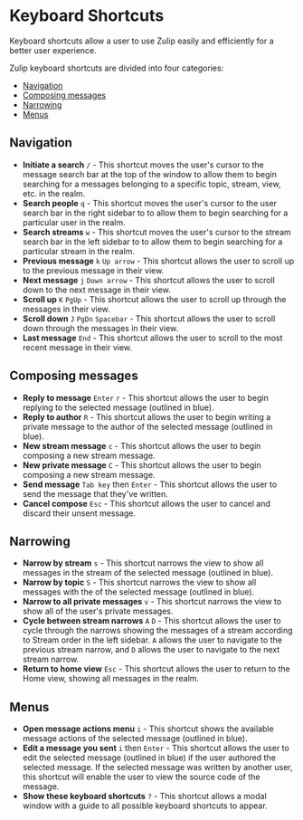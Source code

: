 # Keyboard Shortcuts
Keyboard shortcuts allow a user to use Zulip easily and efficiently for a better user experience.

Zulip keyboard shortcuts are divided into four categories:
* [Navigation](#navigation)
* [Composing messages](#composing-messages)
* [Narrowing](#narrowing)
* [Menus](#menus)

## Navigation
* **Initiate a search** `/` - This shortcut moves the user's cursor to the message search bar at the top of the window to allow them to begin searching for a messages belonging to a specific topic, stream, view, etc. in the realm.
* **Search people** `q` - This shortcut moves the user's cursor to the user search bar in the right sidebar to to allow them to begin searching for a particular user in the realm.
* **Search streams** `w` - This shortcut moves the user's cursor to the stream search bar in the left sidebar to to allow them to begin searching for a particular stream in the realm.
* **Previous message** `k` `Up arrow` - This shortcut allows the user to scroll up to the previous message in their view.
* **Next message** `j` `Down arrow` - This shortcut allows the user to scroll down to the next message in their view.
* **Scroll up** `K` `PgUp` - This shortcut allows the user to scroll up through the messages in their view.
* **Scroll down** `J` `PgDn` `Spacebar` - This shortcut allows the user to scroll down through the messages in their view.
* **Last message** `End` - This shortcut allows the user to scroll to the most recent message in their view.

## Composing messages
* **Reply to message** `Enter` `r` - This shortcut allows the user to begin replying to the selected message (outlined in blue).
* **Reply to author** `R` - This shortcut allows the user to begin writing a private message to the author of the selected message (outlined in blue).
* **New stream message** `c` - This shortcut allows the user to begin composing a new stream message.
* **New private message** `C` - This shortcut allows the user to begin composing a new stream message.
* **Send message** `Tab key` then `Enter` - This shortcut allows the user to send the message that they've written.
* **Cancel compose** `Esc` - This shortcut allows the user to cancel and discard their unsent message.

## Narrowing
* **Narrow by stream** `s` - This shortcut narrows the view to show all messages in the stream of the selected message (outlined in blue).
* **Narrow by topic** `S` - This shortcut narrows the view to show all messages with the of the selected message (outlined in blue).
* **Narrow to all private messages** `v` - This shortcut narrows the view to show all of the user's private messages.
* **Cycle between stream narrows** `A` `D` - This shortcut allows the user to cycle through the narrows showing the messages of a stream according to Stream order in the left sidebar. `A` allows the user to navigate to the previous stream narrow, and `D` allows the user to navigate to the next stream narrow.
* **Return to home view** `Esc` - This shortcut allows the user to return to the Home view, showing all messages in the realm.

## Menus
* **Open message actions menu** `i` - This shortcut shows the available message actions of the selected message (outlined in blue).
* **Edit a message you sent** `i` then `Enter` - This shortcut allows the user to edit the selected message (outlined in blue) if the user authored the selected message. If the selected message was written by another user, this shortcut will enable the user to view the source code of the message.
* **Show these keyboard shortcuts** `?` - This shortcut allows a modal window with a guide to all possible keyboard shortcuts to appear.

